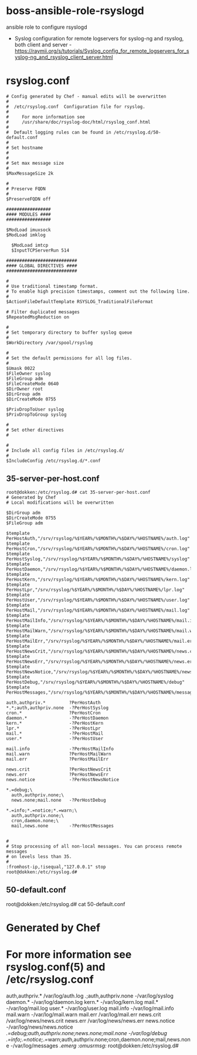 # boss-ansible-role-rsyslogd
ansible role to configure rsyslogd


* Syslog configuration for remote logservers for syslog-ng and rsyslog, both client and server - https://raymii.org/s/tutorials/Syslog_config_for_remote_logservers_for_syslog-ng_and_rsyslog_client_server.html


# rsyslog.conf

```
# Config generated by Chef - manual edits will be overwritten
#
#  /etc/rsyslog.conf  Configuration file for rsyslog.
#
#     For more information see
#     /usr/share/doc/rsyslog-doc/html/rsyslog_conf.html
#
#  Default logging rules can be found in /etc/rsyslog.d/50-default.conf
#
# Set hostname
#
#
# Set max message size
#
$MaxMessageSize 2k

#
# Preserve FQDN
#
$PreserveFQDN off

#################
#### MODULES ####
#################

$ModLoad imuxsock
$ModLoad imklog

  $ModLoad imtcp
  $InputTCPServerRun 514

###########################
#### GLOBAL DIRECTIVES ####
###########################

#
# Use traditional timestamp format.
# To enable high precision timestamps, comment out the following line.
#
$ActionFileDefaultTemplate RSYSLOG_TraditionalFileFormat

# Filter duplicated messages
$RepeatedMsgReduction on

#
# Set temporary directory to buffer syslog queue
#
$WorkDirectory /var/spool/rsyslog

#
# Set the default permissions for all log files.
#
$Umask 0022
$FileOwner syslog
$FileGroup adm
$FileCreateMode 0640
$DirOwner root
$DirGroup adm
$DirCreateMode 0755

$PrivDropToUser syslog
$PrivDropToGroup syslog

#
# Set other directives
#

#
# Include all config files in /etc/rsyslog.d/
#
$IncludeConfig /etc/rsyslog.d/*.conf
```



## 35-server-per-host.conf

```
root@dokken:/etc/rsyslog.d# cat 35-server-per-host.conf
# Generated by Chef
# Local modifications will be overwritten

$DirGroup adm
$DirCreateMode 0755
$FileGroup adm

$template PerHostAuth,"/srv/rsyslog/%$YEAR%/%$MONTH%/%$DAY%/%HOSTNAME%/auth.log"
$template PerHostCron,"/srv/rsyslog/%$YEAR%/%$MONTH%/%$DAY%/%HOSTNAME%/cron.log"
$template PerHostSyslog,"/srv/rsyslog/%$YEAR%/%$MONTH%/%$DAY%/%HOSTNAME%/syslog"
$template PerHostDaemon,"/srv/rsyslog/%$YEAR%/%$MONTH%/%$DAY%/%HOSTNAME%/daemon.log"
$template PerHostKern,"/srv/rsyslog/%$YEAR%/%$MONTH%/%$DAY%/%HOSTNAME%/kern.log"
$template PerHostLpr,"/srv/rsyslog/%$YEAR%/%$MONTH%/%$DAY%/%HOSTNAME%/lpr.log"
$template PerHostUser,"/srv/rsyslog/%$YEAR%/%$MONTH%/%$DAY%/%HOSTNAME%/user.log"
$template PerHostMail,"/srv/rsyslog/%$YEAR%/%$MONTH%/%$DAY%/%HOSTNAME%/mail.log"
$template PerHostMailInfo,"/srv/rsyslog/%$YEAR%/%$MONTH%/%$DAY%/%HOSTNAME%/mail.info"
$template PerHostMailWarn,"/srv/rsyslog/%$YEAR%/%$MONTH%/%$DAY%/%HOSTNAME%/mail.warn"
$template PerHostMailErr,"/srv/rsyslog/%$YEAR%/%$MONTH%/%$DAY%/%HOSTNAME%/mail.err"
$template PerHostNewsCrit,"/srv/rsyslog/%$YEAR%/%$MONTH%/%$DAY%/%HOSTNAME%/news.crit"
$template PerHostNewsErr,"/srv/rsyslog/%$YEAR%/%$MONTH%/%$DAY%/%HOSTNAME%/news.err"
$template PerHostNewsNotice,"/srv/rsyslog/%$YEAR%/%$MONTH%/%$DAY%/%HOSTNAME%/news.notice"
$template PerHostDebug,"/srv/rsyslog/%$YEAR%/%$MONTH%/%$DAY%/%HOSTNAME%/debug"
$template PerHostMessages,"/srv/rsyslog/%$YEAR%/%$MONTH%/%$DAY%/%HOSTNAME%/messages"

auth,authpriv.*         ?PerHostAuth
*.*;auth,authpriv.none  -?PerHostSyslog
cron.*                  ?PerHostCron
daemon.*                -?PerHostDaemon
kern.*                  -?PerHostKern
lpr.*                   -?PerHostLpr
mail.*                  -?PerHostMail
user.*                  -?PerHostUser

mail.info               -?PerHostMailInfo
mail.warn               ?PerHostMailWarn
mail.err                ?PerHostMailErr

news.crit               ?PerHostNewsCrit
news.err                ?PerHostNewsErr
news.notice             -?PerHostNewsNotice

*.=debug;\
  auth,authpriv.none;\
  news.none;mail.none   -?PerHostDebug

*.=info;*.=notice;*.=warn;\
  auth,authpriv.none;\
  cron,daemon.none;\
  mail,news.none        -?PerHostMessages


#
# Stop processing of all non-local messages. You can process remote messages
# on levels less than 35.
#
:fromhost-ip,!isequal,"127.0.0.1" stop
root@dokken:/etc/rsyslog.d#
```


## 50-default.conf

root@dokken:/etc/rsyslog.d# cat 50-default.conf
# Generated by Chef
# For more information see rsyslog.conf(5) and /etc/rsyslog.conf

auth,authpriv.*    /var/log/auth.log
*.*;auth,authpriv.none    -/var/log/syslog
daemon.*    -/var/log/daemon.log
kern.*    -/var/log/kern.log
mail.*    -/var/log/mail.log
user.*    -/var/log/user.log
mail.info    -/var/log/mail.info
mail.warn    -/var/log/mail.warn
mail.err    /var/log/mail.err
news.crit    /var/log/news/news.crit
news.err    /var/log/news/news.err
news.notice    -/var/log/news/news.notice
*.=debug;auth,authpriv.none;news.none;mail.none    -/var/log/debug
*.=info;*.=notice;*.=warn;auth,authpriv.none;cron,daemon.none;mail,news.none    -/var/log/messages
*.emerg    :omusrmsg:*
root@dokken:/etc/rsyslog.d#
